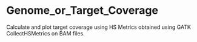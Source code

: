 # Genome_or_Target_Coverage
Calculate and plot target coverage using HS Metrics obtained using GATK CollectHSMetrics on BAM files.
